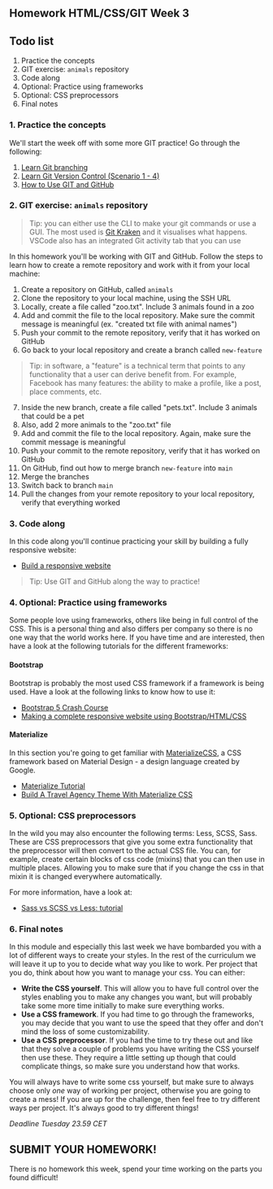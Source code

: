 ## Homework HTML/CSS/GIT Week 3

## Todo list

1. Practice the concepts
2. GIT exercise: `animals` repository
3. Code along
4. Optional: Practice using frameworks
5. Optional: CSS preprocessors
6. Final notes

### 1. Practice the concepts

We'll start the week off with some more GIT practice! Go through the following:

1. [Learn Git branching](https://learngitbranching.js.org/)
2. [Learn Git Version Control (Scenario 1 - 4)](https://www.katacoda.com/courses/git)
3. [How to Use GIT and GitHub](https://eu.udacity.com/course/how-to-use-git-and-github--ud775)

### 2. GIT exercise: `animals` repository

> Tip: you can either use the CLI to make your git commands or use a GUI. The most used is [Git Kraken](https://www.gitkraken.com/) and it visualises what happens. VSCode also has an integrated Git activity tab that you can use

In this homework you'll be working with GIT and GitHub. Follow the steps to learn how to create a remote repository and work with it from your local machine:

1. Create a repository on GitHub, called `animals`
2. Clone the repository to your local machine, using the SSH URL
3. Locally, create a file called "zoo.txt". Include 3 animals found in a zoo
4. Add and commit the file to the local repository. Make sure the commit message is meaningful (ex. "created txt file with animal names")
5. Push your commit to the remote repository, verify that it has worked on GitHub
6. Go back to your local repository and create a branch called `new-feature`

> Tip: in software, a "feature" is a technical term that points to any functionality that a user can derive benefit from. For example, Facebook has many features: the ability to make a profile, like a post, place comments, etc.

7. Inside the new branch, create a file called "pets.txt". Include 3 animals that could be a pet
8. Also, add 2 more animals to the "zoo.txt" file
9. Add and commit the file to the local repository. Again, make sure the commit message is meaningful
10. Push your commit to the remote repository, verify that it has worked on GitHub
11. On GitHub, find out how to merge branch `new-feature` into `main`
12. Merge the branches
13. Switch back to branch `main`
14. Pull the changes from your remote repository to your local repository, verify that everything worked

### 3. Code along

In this code along you'll continue practicing your skill by building a fully responsive website:

- [Build a responsive website](https://www.youtube.com/watch?v=p0bGHP-PXD4)

> Tip: Use GIT and GitHub along the way to practice!

### 4. Optional: Practice using frameworks

Some people love using frameworks, others like being in full control of the CSS. This is a personal thing and also differs per company so there is no one way that the world works here. If you have time and are interested, then have a look at the following tutorials for the different frameworks:

#### Bootstrap

Bootstrap is probably the most used CSS framework if a framework is being used. Have a look at the following links to know how to use it:

- [Bootstrap 5 Crash Course](https://www.youtube.com/watch?v=4sosXZsdy-s)
- [Making a complete responsive website using Bootstrap/HTML/CSS](https://www.youtube.com/watch?v=zhllkjYYUVE)

#### Materialize

In this section you're going to get familiar with [MaterializeCSS](https://materializecss.com/), a CSS framework based on Material Design - a design language created by Google.

- [Materialize Tutorial](https://www.youtube.com/playlist?list=PL4cUxeGkcC9gGrbtvASEZSlFEYBnPkmff)
- [Build A Travel Agency Theme With Materialize CSS](https://www.youtube.com/watch?v=MaP3vO-vEsg)

### 5. Optional: CSS preprocessors

In the wild you may also encounter the following terms: Less, SCSS, Sass. These are CSS preprocessors that give you some extra functionality that the preprocessor will then convert to the actual CSS file. You can, for example, create certain blocks of css code (mixins) that you can then use in multiple places. Allowing you to make sure that if you change the css in that mixin it is changed everywhere automatically.

For more information, have a look at:

- [Sass vs SCSS vs Less: tutorial](https://marksheet.io/sass-scss-less.html)

### 6. Final notes

In this module and especially this last week we have bombarded you with a lot of different ways to create your styles. In the rest of the curriculum we will leave it up to you to decide what way you like to work. Per project that you do, think about how you want to manage your css. You can either:

- **Write the CSS yourself**. This will allow you to have full control over the styles enabling you to make any changes you want, but will probably take some more time initially to make sure everything works.
- **Use a CSS framework**. If you had time to go through the frameworks, you may decide that you want to use the speed that they offer and don't mind the loss of some customizability.
- **Use a CSS preprocessor**. If you had the time to try these out and like that they solve a couple of problems you have writing the CSS yourself then use these. They require a little setting up though that could complicate things, so make sure you understand how that works.

You will always have to write some css yourself, but make sure to always choose only _one_ way of working per project, otherwise you are going to create a mess! If you are up for the challenge, then feel free to try different ways per project. It's always good to try different things!

_Deadline Tuesday 23.59 CET_

## SUBMIT YOUR HOMEWORK!

There is no homework this week, spend your time working on the parts you found difficult!
